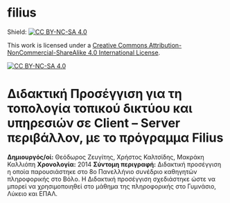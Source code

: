 # filius
Shield: [![CC BY-NC-SA 4.0][cc-by-nc-sa-shield]][cc-by-nc-sa]

This work is licensed under a
[Creative Commons Attribution-NonCommercial-ShareAlike 4.0 International License][cc-by-nc-sa].

[![CC BY-NC-SA 4.0][cc-by-nc-sa-image]][cc-by-nc-sa]

[cc-by-nc-sa]: http://creativecommons.org/licenses/by-nc-sa/4.0/
[cc-by-nc-sa-image]: https://licensebuttons.net/l/by-nc-sa/4.0/88x31.png
[cc-by-nc-sa-shield]: https://img.shields.io/badge/License-CC%20BY--NC--SA%204.0-lightgrey.svg

# Διδακτική Προσέγγιση για τη τοπολογία τοπικού δικτύου και υπηρεσιών σε Client – Server περιβάλλον, με το πρόγραμμα Filius

**Δημιουργός/οί:** Θεόδωρος Ζευγίτης, Χρήστος Καλτσίδης, Μακράκη Καλλιόπη
**Χρονολογία:** 2014
**Σύντομη περιγραφή:** Διδακτική προσέγγιση η οποία παρουσιάστηκε στο 8ο Πανελλήνιο συνέδριο καθηγητών πληροφορικής στο Βόλο. Η Διδακτική προσέγγιση σχεδιάστηκε ώστε να μπορεί να χρησιμοποιηθεί στο μάθημα της πληροφορικής στο Γυμνάσιο, Λύκειο και ΕΠΑΛ.
